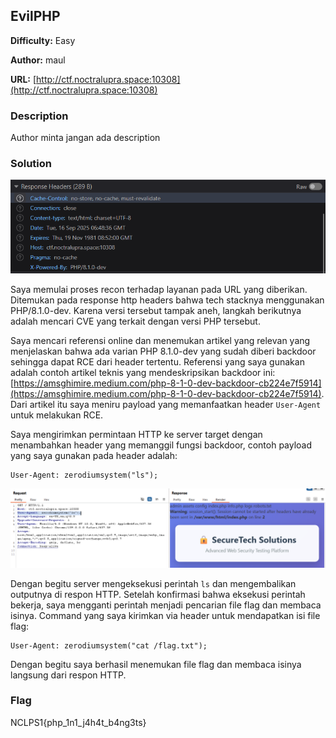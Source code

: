 ## EvilPHP

**Difficulty:** Easy

**Author:** maul

**URL:** [http://ctf.noctralupra.space:10308](http://ctf.noctralupra.space:10308)

### Description

Author minta jangan ada description

### Solution

![alt text](image-2.png)

Saya memulai proses recon terhadap layanan pada URL yang diberikan. Ditemukan pada response http headers bahwa tech stacknya menggunakan PHP/8.1.0-dev.  Karena versi tersebut tampak aneh, langkah berikutnya adalah mencari CVE yang terkait dengan versi PHP tersebut.

Saya mencari referensi online dan menemukan artikel yang relevan yang menjelaskan bahwa ada varian PHP 8.1.0-dev yang sudah diberi backdoor sehingga dapat RCE dari header tertentu. Referensi yang saya gunakan adalah contoh artikel teknis yang mendeskripsikan backdoor ini: [https://amsghimire.medium.com/php-8-1-0-dev-backdoor-cb224e7f5914](https://amsghimire.medium.com/php-8-1-0-dev-backdoor-cb224e7f5914). Dari artikel itu saya meniru payload yang memanfaatkan header `User-Agent` untuk melakukan RCE.

Saya mengirimkan permintaan HTTP ke server target dengan menambahkan header yang memanggil fungsi backdoor, contoh payload yang saya gunakan pada header adalah:

```
User-Agent: zerodiumsystem("ls");
```

![alt text](image.png)

Dengan begitu server mengeksekusi perintah `ls` dan mengembalikan outputnya di respon HTTP. Setelah konfirmasi bahwa eksekusi perintah bekerja, saya mengganti perintah menjadi pencarian file flag dan membaca isinya. Command yang saya kirimkan via header untuk mendapatkan isi file flag:

```
User-Agent: zerodiumsystem("cat /flag.txt");
```

Dengan begitu saya berhasil menemukan file flag dan membaca isinya langsung dari respon HTTP.

### Flag

NCLPS1{php_1n1_j4h4t_b4ng3ts}
